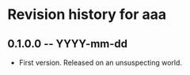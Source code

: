 # Revision history for aaa

## 0.1.0.0 -- YYYY-mm-dd

* First version. Released on an unsuspecting world.

